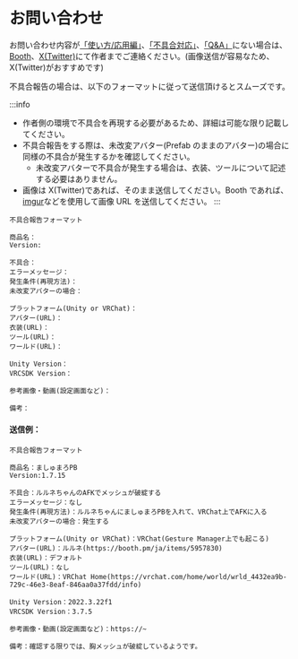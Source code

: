 # お問い合わせ

お問い合わせ内容が[「使い方/応用編」](https://wataame89.github.io/documents-wataameya/motchiriShader/howtouse/addition)、[「不具合対応」](https://wataame89.github.io/documents-wataameya/motchiriShader/howtouse/addition)、[「Q&A」](https://wataame89.github.io/documents-wataameya/motchiriShader/qa)にない場合は、[Booth](https://wataame89.booth.pm)、[X(Twitter)](https://twitter.com/wataameya_vr)にて作者までご連絡ください。(画像送信が容易なため、X(Twitter)がおすすめです)

不具合報告の場合は、以下のフォーマットに従って送信頂けるとスムーズです。

:::info

- 作者側の環境で不具合を再現する必要があるため、詳細は可能な限り記載してください。
- 不具合報告をする際は、未改変アバター(Prefab のままのアバター)の場合に同様の不具合が発生するかを確認してください。
  - 未改変アバターで不具合が発生する場合は、衣装、ツールについて記述する必要はありません。
- 画像は X(Twitter)であれば、そのまま送信してください。Booth であれば、[imgur](https://imgur.com/upload)などを使用して画像 URL を送信してください。
  :::

```
不具合報告フォーマット

商品名：
Version:

不具合：
エラーメッセージ：
発生条件(再現方法)：
未改変アバターの場合：

プラットフォーム(Unity or VRChat)：
アバター(URL)：
衣装(URL)：
ツール(URL)：
ワールド(URL)：

Unity Version：
VRCSDK Version：

参考画像・動画(設定画面など)：

備考：
```

#### 送信例：

```
不具合報告フォーマット

商品名：ましゅまろPB
Version:1.7.15

不具合：ルルネちゃんのAFKでメッシュが破綻する
エラーメッセージ：なし
発生条件(再現方法)：ルルネちゃんにましゅまろPBを入れて、VRChat上でAFKに入る
未改変アバターの場合：発生する

プラットフォーム(Unity or VRChat)：VRChat(Gesture Manager上でも起こる)
アバター(URL)：ルルネ(https://booth.pm/ja/items/5957830)
衣装(URL)：デフォルト
ツール(URL)：なし
ワールド(URL)：VRChat Home(https://vrchat.com/home/world/wrld_4432ea9b-729c-46e3-8eaf-846aa0a37fdd/info)

Unity Version：2022.3.22f1
VRCSDK Version：3.7.5

参考画像・動画(設定画面など)：https://~

備考：確認する限りでは、胸メッシュが破綻しているようです。
```

<!-- 軽微なバグ・不具合を見つけた場合は[こちらの Googleform まで](https://forms.gle/DHajiroywcGEGHb98)お願いします。 -->
